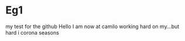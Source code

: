 # Eg1
my test for the github
Hello I am now at camilo working hard on my...but hard i corona seasons
